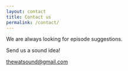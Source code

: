 ```yaml
---
layout: contact
title: Contact us
permalink: /contact/
---
```



We are always looking for episode suggestions.

Send us a sound idea!

<a class='email_link' href="mailto:thewatsound@gmail.com" target="_top">thewatsound@gmail.com</a>


